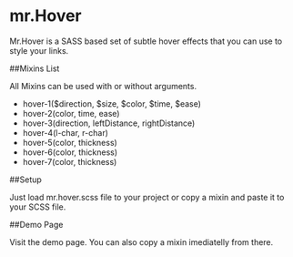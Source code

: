 # mr.Hover

Mr.Hover is a SASS based set of subtle hover effects that you can use to style your links.

##Mixins List

All Mixins can be used with or without arguments.

- hover-1($direction, $size, $color, $time, $ease)
- hover-2(color, time, ease)
- hover-3(direction, leftDistance, rightDistance)
- hover-4(l-char, r-char)
- hover-5(color, thickness)
- hover-6(color, thickness) 
- hover-7(color, thickness)

##Setup

Just load mr.hover.scss file to your project or copy a mixin and paste it to your SCSS file.

##Demo Page

Visit the demo page. You can also copy a mixin imediatelly from there.
